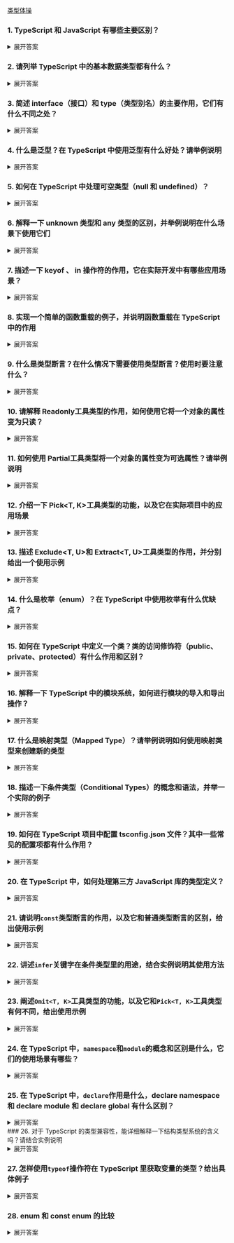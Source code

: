 [类型体操](https://github.com/type-challenges/type-challenges/blob/main/README.zh-CN.md)

### 1. TypeScript 和 JavaScript 有哪些主要区别？

<details>
<summary>展开答案</summary>

- **静态类型检查**：JavaScript 是动态类型语言，变量类型在运行时确定，这可能导致运行时出现类型相关错误。而 TypeScript 是静态类型语言，在编译阶段就会进行类型检查，能提前发现很多类型错误，提高代码的可靠性和可维护性。
- **语法扩展**：TypeScript 在 JavaScript 基础上增加了类型注解、接口、枚举等语法，让代码结构更清晰，易于理解和维护。
- **编译步骤**：JavaScript 代码可以直接在浏览器或 Node.js 环境中运行，而 TypeScript 代码需要先编译成 JavaScript 代码才能运行。

</details>

### 2. 请列举 TypeScript 中的基本数据类型都有什么？

<details>
<summary>展开答案</summary>

- **number**：表示数值类型，包括整数和浮点数，如 `let num: number = 10;`。
- **string**：表示文本类型，如 `let str: string = "hello";`。
- **boolean**：表示布尔类型，只有两个值 `true` 和 `false`，如 `let isDone: boolean = false;`。
- **null**：表示空值，只有一个值 `null`，如 `let n: null = null;`。
- **undefined**：表示未定义的值，只有一个值 `undefined`，如 `let u: undefined = undefined;`。
-
- **any**：表示任意类型，当你不确定变量的具体类型时可以使用，如 `let value: any = "hello"; value = 10;`。
- **void**：通常用于函数没有返回值的情况，如 `function sayHello(): void { console.log("Hello"); }`。
- **never**：TypeScript 中的 never 类型表示永远不会出现的值（如抛出异常或无限循环的函数），比如一个函数，根本不可能走完，因为你抛出异常了，这个时候就可以给它的返回值写 never
- **unknown**：TypeScript 中的 unknown 类型表示未知类型，必须经过类型检查后才能使用，比如需要类型检查的时候，参数可以先写 unknown
- **Tuple**：元组类型，表示一个已知数量和类型的数组，这个不算是基础类型吧，`let person: [string, number] = ["Alice", 25];`,要求你固定顺序且固定类型, 然后 T[number] 代表提取元组 T 中的所有值，形成一个联合类型。这里的 number 是虚值,也是代表这个元组数组的所有索引。

</details>

### 3. 简述 interface（接口）和 type（类型别名）的主要作用，它们有什么不同之处？

<details>
<summary>展开答案</summary>

- **主要作用**：
  - **interface**：用于定义对象的形状，描述对象的属性和方法的类型。可以实现继承，用于类的实现。
  - **type**：可以定义各种类型，包括基本类型、联合类型、交叉类型、函数类型等，更灵活、更复杂
- **不同之处**：
  - **语法**：interface 使用 `interface` 关键字定义，type 使用 `type` 关键字定义。
  - **扩展性**：interface 可以重复定义，会自动合并，而 type 一旦定义不能重复定义。
  - **定义类型范围**：interface 主要用于定义对象类型，type 可以定义更广泛的类型。
- **使用场景**：
  - **interface**：适合定义对象类型和类实现。一般来说，能用 interface，都用 interface，当 interface 搞不定的时候，再考虑 type
  - **type**：适合定义更广泛的类型，包括联合类型、交叉类型、函数类型等。

</details>

### 4. 什么是泛型？在 TypeScript 中使用泛型有什么好处？请举例说明

<details>
<summary>展开答案</summary>

- **泛型定义**：泛型是指在定义函数、接口或类的时候，不预先指定具体的类型，而是在使用的时候再指定类型的一种特性。
- **好处**：
  - **代码复用**：可以编写通用的函数、接口或类，提高代码的复用性。
  - **类型安全**：在编译阶段进行类型检查，保证类型的正确性。
- **示例**：

```typescript
function identity<T>(arg: T): T {
    return arg;
}

let output1 = identity<string>('myString');
let output2 = identity<number>(100);

function getFirstElement<T>(arr: T[]): T {
    return arr[0];
}
const arr = [1, 2, 3];
const firstNumber = getFirstElement(arr);
```

</details>

### 5. 如何在 TypeScript 中处理可空类型（null 和 undefined）？

<details>
<summary>展开答案</summary>

- **可选参数和可选属性**：在参数或属性后面加 `?` 表示可选，可能为 `undefined`。

```typescript
function printName(name?: string) {
    if (name) {
        console.log(name);
    }
}
```

- **联合类型**：使用 `|` 组合类型，如 `string | null | undefined`。

```typescript
let value: string | null | undefined;
if (value !== null && value !== undefined) {
    console.log(value.length);
}
```

- **非空断言操作符**：使用 `!` 断言变量不为 `null` 或 `undefined`。

```typescript
let value: string | null = 'hello';
let length = value!.length;
```

</details>

### 6. 解释一下 unknown 类型和 any 类型的区别，并举例说明在什么场景下使用它们

<details>
<summary>展开答案</summary>

- **区别**：
  - **any**：可以赋值给任意类型，也可以接收任意类型的值，使用 `any` 会绕过类型检查，失去类型安全。
  - **unknown**：表示未知类型，不能直接赋值给其他类型，需要进行类型检查或类型断言后才能使用，更安全。
- **使用场景**：
  - **any**：当你无法确定类型且不想处理类型检查时可以使用，但应尽量避免。
  - **unknown**：当从外部获取数据，不确定数据类型时使用，在使用前进行类型检查。

```typescript
function processValue(value: unknown) {
    if (typeof value === 'string') {
        console.log(value.toUpperCase());
    }
}
```

</details>

### 7. 描述一下 keyof 、 in 操作符的作用，它在实际开发中有哪些应用场景？

<details>
<summary>展开答案</summary>

- **作用**：`keyof` 操作符用于获取一个类型的所有属性名组成的联合类型。`in` 用于映射类型，表示遍历一个联合类型的每个成员，并将其作为键来构造一个新的类型。
- **应用场景**：
  - **类型安全的属性访问**：可以确保访问的属性名是合法的。
  - **泛型约束**：在泛型中约束类型的属性。

```typescript
interface Person {
    name: string;
    age: number;
}

type PersonKeys = keyof Person; // "name" | "age"

function getProperty<T, K extends keyof T>(obj: T, key: K) {
    return obj[key];
}

let person: Person = { name: 'John', age: 30 };
let name = getProperty(person, 'name');

type TupleToObject<T extends readonly any[]> = {
    [K in T[number]]: true;
};

// 比如这里的 in，就是映射遍历这个联合类型，而T[number] 代表提取元组 T 中的所有值，形成一个联合类型。
```

</details>

### 8. 实现一个简单的函数重载的例子，并说明函数重载在 TypeScript 中的作用

<details>
<summary>展开答案</summary>

- **示例**：

```typescript
function add(a: number, b: number): number;
function add(a: string, b: string): string;
function add(a: any, b: any): any {
    return a + b;
}

let result1 = add(1, 2);
let result2 = add('hello', ' world');
```

- **作用**：函数重载允许一个函数接受不同类型和数量的参数，根据不同的参数类型和数量提供不同的实现，提高函数的灵活性和可读性。正常来说确实没啥用，就多了个签名，实现还是要区分，它不像 Java 的重载，人家那个才是真正的重载。

</details>

### 9. 什么是类型断言？在什么情况下需要使用类型断言？使用时要注意什么？

<details>
<summary>展开答案</summary>

- **类型断言定义**：类型断言是一种告诉编译器某个变量的具体类型的方式，它不会改变变量的实际类型，只是在编译阶段进行类型检查。
- **使用场景**：
  - 当你比编译器更了解某个变量的类型时。
  - 从 `any` 或 `unknown` 类型转换为具体类型。
  - 还有如果遇到类似于函数重载，然后里面要使用到类型检查的时候，由于 typeof 都是动态检查，所以返回值必须要靠类型断言来确保类型安全。
- **注意事项**：类型断言只是一种编译时的提示，不会进行运行时的类型检查，如果断言错误可能会导致运行时错误。反正别滥用就对了。

```typescript
let value: any = 'hello';
let length = (value as string).length;
```

</details>

### 10. 请解释 Readonly<T>工具类型的作用，如何使用它将一个对象的属性变为只读？

<details>
<summary>展开答案</summary>

- **作用**：`Readonly<T>` 工具类型用于将一个类型的所有属性变为只读，防止属性被修改。
- **使用方法**：

```typescript
interface Person {
    name: string;
    age: number;
}

let readonlyPerson: Readonly<Person> = { name: 'John', age: 30 };
// readonlyPerson.age = 31; // 报错，属性只读

// 自己实现一个
type myReadonly<T> = {
    readonly [P in keyof T]: T[P];
};
```

</details>

### 11. 如何使用 Partial<T>工具类型将一个对象的属性变为可选属性？请举例说明

<details>
<summary>展开答案</summary>

- **作用**：`Partial<T>` 工具类型用于将一个类型的所有属性变为可选属性。
- **使用方法**：

```typescript
interface Person {
    name: string;
    age: number;
}

let partialPerson: Partial<Person> = { name: 'John' };

// 自己实现一个
type myPartial<T> = {
    [P in keyof T]?: T[P];
};
```

</details>

### 12. 介绍一下 Pick<T, K>工具类型的功能，以及它在实际项目中的应用场景

<details>
<summary>展开答案</summary>

- **功能**：`Pick<T, K>` 工具类型用于从一个类型 `T` 中选取部分属性 `K` 组成一个新的类型。
- **应用场景**：当你只需要一个对象的部分属性时，可以使用 `Pick` 来创建一个新的类型。

```typescript
interface Person {
    name: string;
    age: number;
    address: string;
}

type NameAndAge = Pick<Person, 'name' | 'age'>;

let person: NameAndAge = { name: 'John', age: 30 };

// 自己实现一个
type myPick<T, K extends keyof T> = {
    [P in K]: T[P];
};
```

</details>

### 13. 描述 Exclude<T, U>和 Extract<T, U>工具类型的作用，并分别给出一个使用示例

<details>
<summary>展开答案</summary>

- **Exclude<T, U>**：从类型 `T` 中排除可以赋值给类型 `U` 的类型。

```typescript
type T = 'a' | 'b' | 'c';
type U = 'b';
type Result = Exclude<T, U>; // "a" | "c"

// 自己实现一个
type myExclude<T, U> = T extends U ? never : T;
```

- **Extract<T, U>**：从类型 `T` 中提取可以赋值给类型 `U` 的类型。

```typescript
type T = 'a' | 'b' | 'c';
type U = 'b' | 'd';
type Result = Extract<T, U>; // "b"

// 自己实现一个
type myExtract<T, U> = T extends U ? T : never;
```

</details>

### 14. 什么是枚举（enum）？在 TypeScript 中使用枚举有什么优缺点？

<details>
<summary>展开答案</summary>

- **枚举定义**：枚举是一种定义一组命名常量的方式，方便代码的阅读和维护。

```typescript
enum Color {
    Red,
    Green,
    Blue
}

let c: Color = Color.Green;
```

- **优点**：
  - 提高代码的可读性和可维护性，使用有意义的名称代替数字或字符串。
  - 提供类型检查，确保使用的值是枚举中的合法值。
- **缺点**：
  - 增加了代码的复杂度，尤其是嵌套枚举或复杂枚举。
  - 编译后会生成额外的代码，增加了文件大小。

</details>

### 15. 如何在 TypeScript 中定义一个类？类的访问修饰符（public、private、protected）有什么作用和区别？

<details>
<summary>展开答案</summary>

- **类的定义**：

```typescript
class Person {
    name: string;
    age: number;

    constructor(name: string, age: number) {
        this.name = name;
        this.age = age;
    }

    sayHello() {
        console.log(`Hello, my name is ${this.name}`);
    }
}

let person = new Person('John', 30);
person.sayHello();
```

- **访问修饰符**：
  - **public**：默认的访问修饰符，属性和方法可以在类的内部和外部访问。
  - **private**：属性和方法只能在类的内部访问，外部无法访问。
  - **protected**：属性和方法可以在类的内部和子类中访问，外部无法访问。

</details>

### 16. 解释一下 TypeScript 中的模块系统，如何进行模块的导入和导出操作？

<details>
<summary>展开答案</summary>

- **模块系统**：TypeScript 采用了 ES6 的模块系统，将代码分割成多个文件，每个文件就是一个模块。模块可以导出和导入变量、函数、类等。
- **导出操作**：使用 `export` 关键字导出模块中的内容。

```typescript
// math.ts
export function add(a: number, b: number) {
    return a + b;
}
```

- **导入操作**：使用 `import` 关键字导入模块中的内容。

```typescript
// main.ts
import { add } from './math';

let result = add(1, 2);
```

</details>

### 17. 什么是映射类型（Mapped Type）？请举例说明如何使用映射类型来创建新的类型

<details>
<summary>展开答案</summary>

- **映射类型定义**：映射类型是一种基于现有类型创建新类型的方式，通过遍历现有类型的属性并对每个属性进行转换。
- **示例**：

```typescript
interface Person {
    name: string;
    age: number;
}

type ReadonlyPerson = {
    readonly [P in keyof Person]: Person[P];
};

let readonlyPerson: ReadonlyPerson = { name: 'John', age: 30 };
// readonlyPerson.age = 31; // 报错，属性只读
```

</details>

### 18. 描述一下条件类型（Conditional Types）的概念和语法，并举一个实际的例子

<details>
<summary>展开答案</summary>

- **概念**：条件类型允许根据一个条件来选择不同的类型。
- **语法**：`T extends U ? X : Y`，如果 `T` 可以赋值给 `U`，则类型为 `X`，否则为 `Y`。
- **分布式条件类型和普通条件类型的区别**：分布式条件类型可以处理联合类型，而普通条件类型只能处理基本类型。
- **示例**：

```typescript
type IsString<T> = T extends string ? true : false;

type Result1 = IsString<string>; // true
type Result2 = IsString<number>; // false

type T = 'a' | 'b' | 'c';
type U = 'b';
type Result = Exclude<T, U>; // "a" | "c"
// 这里的T是联合类型，它会挨个把a,b,c带入进去和U匹配，这就是分布式条件类型
type myExclude<T, U> = T extends U ? never : T;
```

</details>

### 19. 如何在 TypeScript 项目中配置 tsconfig.json 文件？其中一些常见的配置项都有什么作用？

<details>
<summary>展开答案</summary>

- **配置方法**：在项目根目录下创建 `tsconfig.json` 文件，通过 JSON 格式配置 TypeScript 编译器的选项。
- **常见配置项**：
    1. **target**：指定编译后的 JavaScript 版本，如 `ES5`、`ES6`、`ESNEXT` 等。
    2. **module**：指定模块系统，如 `commonjs`、`esnext` 等。
    3. **strict**：启用所有严格类型检查选项。
    4. **outDir**：指定编译后文件的输出目录。
    5. **path**：指定需要编译的文件路径。
    6. **baseUrl**：设置模块解析的基准路径
     </details>

### 20. 在 TypeScript 中，如何处理第三方 JavaScript 库的类型定义？

<details>
<summary>展开答案</summary>

- **查找官方类型定义**：很多流行的第三方库都有官方的类型定义文件，可以通过 `npm` 安装，如 `@types/react`。
- **自定义类型定义文件**：如果没有官方的类型定义文件，可以自己创建 `.d.ts` 文件来定义类型。

```typescript
// myLibrary.d.ts
declare function myLibraryFunction(): void;
declare module 'xxx';
```

- **使用 `any` 类型**：如果实在无法获取类型定义，可以使用 `any` 类型绕过类型检查，但不推荐。

</details>

### 21. 请说明`const`类型断言的作用，以及它和普通类型断言的区别，给出使用示例

<details>
<summary>展开答案</summary>

- **作用**：`const` 类型断言用于将对象字面量的属性推断为更具体的类型，通常会将字符串字面量类型、数字字面量类型等固定下来，而不是推断为更宽泛的类型。
- **与普通类型断言的区别**：普通类型断言只是告诉编译器某个变量的具体类型，不会改变类型推断的结果；而 `const` 类型断言会影响类型推断，让推断结果更精确。
- **示例**：

```typescript
// 普通对象字面量
let obj1 = { a: 1, b: 'hello' };
// obj1.a 的类型是 number，obj1.b 的类型是 string

// 使用 const 类型断言
let obj2 = { a: 1, b: 'hello' } as const;
// obj2.a 的类型是 1，obj2.b 的类型是 "hello"
```

</details>

### 22. 讲述`infer`关键字在条件类型里的用途，结合实例说明其使用方法

<details>
<summary>展开答案</summary>

- **用途**：`infer` 关键字用于在条件类型中推断类型。它可以在条件类型的 `true` 分支中声明一个待推断的类型变量，编译器会根据实际情况推断出这个类型变量的值。
- **示例**：

```typescript
// 定义一个条件类型，用于提取函数的返回值类型
type ReturnType<T> = T extends (...args: any[]) => infer R ? R : any;

// 定义一个函数
function add(a: number, b: number): number {
    return a + b;
}

// 使用 ReturnType 类型
type AddReturnType = ReturnType<typeof add>; // number

// 自己写一个includes，infer提取数组里的值
type myIncludes<T, K> = T extends (infer U)[]
    ? K extends U
        ? true
        : false
    : false;

// 使用 infer 提取函数参数类型
type ParametersType<T> = T extends (...args: infer P) => any ? P : never;

// 提取数组里的第一个类型
type FirstElement<T> = T extends [infer First, ...any[]] ? First : never;
```

</details>

### 23. 阐述`Omit<T, K>`工具类型的功能，以及它和`Pick<T, K>`工具类型有何不同，给出使用示例

<details>
<summary>展开答案</summary>

- **功能**：`Omit<T, K>` 工具类型用于从类型 `T` 中移除指定的属性 `K`，创建一个新的类型。
- **与 `Pick<T, K>` 的不同**：`Pick<T, K>` 是从类型 `T` 中选取指定的属性 `K` 组成新类型，而 `Omit<T, K>` 是移除指定的属性 `K` 组成新类型。
- **示例**：

```typescript
interface Person {
    name: string;
    age: number;
    address: string;
}

// 使用 Pick 选取属性
type NameAndAge = Pick<Person, 'name' | 'age'>;

// 使用 Omit 移除属性
type WithoutAddress = Omit<Person, 'address'>;

// 自己实现一个omit
type MyOmit<T, K extends keyof T> = {
    [P in keyof T as P extends K ? never : P]: T[P];
};
```

</details>

### 24. 在 TypeScript 中，`namespace`和`module`的概念和区别是什么，它们的使用场景有哪些？

<details>
<summary>展开答案</summary>

- **概念**：
  - **namespace**：在早期的 TypeScript 中，`namespace` 用于组织代码，避免全局命名冲突。它可以包含类、接口、函数等。
  - **module**：ES6 引入了模块系统，TypeScript 也支持这种模块系统。模块是一个独立的文件，通过 `import` 和 `export` 关键字来管理代码的导入和导出。
- **区别**：
  - **语法**：`namespace` 使用 `namespace` 关键字定义，`module` 使用 `import` 和 `export` 关键字。
  - **作用域**：`namespace` 是全局作用域内的命名空间，`module` 是文件级别的作用域。
- **使用场景**：
  - **namespace**：在旧项目或需要在全局作用域内组织代码时使用。
  - **module**：在新项目中，推荐使用 ES6 模块系统来组织代码。

</details>

### 25. 在 TypeScript 中，`declare`作用是什么，declare namespace 和 declare module 和 declare global 有什么区别？

<details>

<summary>展开答案</summary>
    在 TypeScript 中，declare 是一个关键字，用于声明变量、类型、模块或命名空间的存在，主要就是外部的，全局的，或者本来就存在的，但是代码是无法感知推断的时候，就需要用declare声明了。

    -   **declare namespace**：用于声明命名空间或模块。
    -   **declare module**：用于声明模块或第三方库。
    -   **declare global**：用于声明全局变量或类型。
    -   **declare const**：用于声明常量。

```typescript
declare global {
    interface Window {
        a: number;
    }
}
// 使用
window.myLibrary.doSomething();

declare const _globalInitialData: {
    url: string;
    business_data: any;
    component: string;
};
// 使用
console.log(_globalInitialData);
```

</details>
### 26. 对于 TypeScript 的类型兼容性，能详细解释一下结构类型系统的含义吗？请结合实例说明

<details>
<summary>展开答案</summary>

- **结构类型系统含义**：TypeScript 采用结构类型系统，也称为鸭子类型系统。在结构类型系统中，只要两个类型的结构（属性和方法）兼容，就认为它们是兼容的，而不考虑类型的名称。
- **示例**：

```typescript
interface Point {
    x: number;
    y: number;
}

class PointClass {
    x: number;
    y: number;

    constructor(x: number, y: number) {
        this.x = x;
        this.y = y;
    }
}

let p1: Point = { x: 1, y: 2 };
let p2: PointClass = new PointClass(1, 2);

let p3: Point = p2; // 类型兼容，因为结构相同
```

</details>

### 27. 怎样使用`typeof`操作符在 TypeScript 里获取变量的类型？给出具体例子

<details>
<summary>展开答案</summary>

- **使用方法**：`typeof` 操作符在 TypeScript 中可以用于获取变量的类型。它可以用于基本类型、对象类型、函数类型等。
- **示例**：

```typescript
let num = 10;
type NumType = typeof num; // number

let person = { name: 'John', age: 30 };
type PersonType = typeof person; // { name: string; age: number; }

function add(a: number, b: number) {
    return a + b;
}
type AddFunctionType = typeof add; // (a: number, b: number) => number
```

</details>

### 28. enum 和 const enum 的比较

<details>
<summary>展开答案</summary>

- **编译结果**：
  - **enum**：编译后会生成一个对象，包含枚举成员的映射。例如：

```typescript
enum Color {
    Red,
    Green,
    Blue
}
```

编译后的 JavaScript 代码如下：

```javascript
var Color;
(function (Color) {
    Color[(Color['Red'] = 0)] = 'Red';
    Color[(Color['Green'] = 1)] = 'Green';
    Color[(Color['Blue'] = 2)] = 'Blue';
})(Color || (Color = {}));
```

- **const enum**：编译时会直接将枚举成员替换为其值，不会生成额外的对象。例如：

```typescript
const enum Color {
    Red,
    Green,
    Blue
}

let c = Color.Red;
```

编译后的 JavaScript 代码如下：

```javascript
let c = 0;
```

- **使用场景**：
  - **enum**：当需要在运行时访问枚举对象，或者需要枚举成员的反向映射（通过值获取名称）时使用。
  - **const enum**：当只需要枚举成员的值，并且希望减少编译后的代码体积时使用。需要注意的是，`const enum` 只能使用常量枚举表达式，不能使用计算值。

</details>
